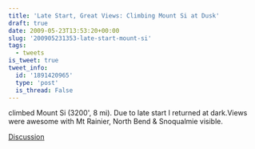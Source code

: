 ```yaml
---
title: 'Late Start, Great Views: Climbing Mount Si at Dusk'
draft: true
date: 2009-05-23T13:53:20+00:00
slug: '200905231353-late-start-mount-si'
tags:
  - tweets
is_tweet: true
tweet_info:
  id: '1891420965'
  type: 'post'
  is_thread: False
---
```




climbed Mount Si (3200', 8 mi). Due to late start I returned at dark.Views were awesome with Mt Rainier, North Bend & Snoqualmie visible.

[Discussion](https://x.com/sytelus/status/1891420965)
